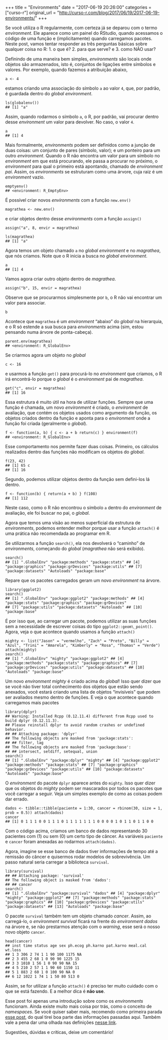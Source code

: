 +++
title = "Environments"
date = "2017-06-19 20:26:00"
categories = ["curso-r"]
original_url = "http://curso-r.com/blog/2017/06/19/2017-06-19-environments/"
+++

<p>
Se você utiliza o R regularmente, com certeza já se deparou com o termo
<em>environment</em>. Ele aparece como um painel do RStudio, quando
acessamos o código de uma função e (implicitamente) quando carregamos
pacotes. Neste post, vamos tentar responder as três perguntas básicas
sobre qualquer coisa no R: 1. o que é? 2. para que serve? e 3. como NÃO
usar?
</p>
<p>
Definindo de uma maneira bem simples, <em>environments</em> são locais
onde objetos são armazenados, isto é, conjuntos de ligações entre
símbolos e valores. Por exemplo, quando fazemos a atribuição abaixo,
</p>
<pre class="r"><code>a &lt;- 4</code></pre>
<p>
estamos criando uma associação do símbolo <code>a</code> ao valor
<code>4</code>, que, por padrão, é guardada dentro do <em>global
environment</em>.
</p>
<pre class="r"><code>ls(globalenv())
## [1] &quot;a&quot;</code></pre>
<p>
Assim, quando rodarmos o símbolo <code>a</code>, o R, por padrão, vai
procurar dentro desse <em>environment</em> um valor para devolver. No
caso, o valor <code>4</code>.
</p>
<pre class="r"><code>a
## [1] 4</code></pre>
<p>
Mais formalmente, <em>environments</em> podem ser definidos como a
junção de duas coisas: um conjunto de pares (símbolo, valor); e um
ponteiro para um outro <em>environment</em>. Quando o R não encontra um
valor para um símbolo no <em>environment</em> em que está procurando,
ele passa a procurar no próximo, o <em>environment</em> para qual o
primeiro está apontando, chamado de <em>environment pai</em>. Assim, os
<em>environments</em> se estruturam como uma árvore, cuja raiz é um
<em>environment</em> vazio.
</p>
<pre class="r"><code>emptyenv()
## &lt;environment: R_EmptyEnv&gt;</code></pre>

<p>
É possível criar novos <em>environments</em> com a função
<code>new.env()</code>
</p>
<pre class="r"><code>magrathea &lt;- new.env()</code></pre>
<p>
e criar objetos dentro desse <em>environments</em> com a função
<code>assign()</code>
</p>
<pre class="r"><code>assign(&quot;a&quot;, 8, envir = magrathea)</code></pre>
<pre class="r"><code>ls(magrathea)
## [1] &quot;a&quot;</code></pre>
<p>
Agora temos um objeto chamado <code>a</code> no <em>global
environment</em> e no <em>magrathea</em>, que nós criamos. Note que o R
inicia a busca no <em>global environment</em>.
</p>
<pre class="r"><code>a
## [1] 4</code></pre>
<p>
Vamos agora criar outro objeto dentro de <em>magrathea</em>.
</p>
<pre class="r"><code>assign(&quot;b&quot;, 15, envir = magrathea)</code></pre>
<p>
Observe que se procurarmos simplesmente por <code>b</code>, o R não vai
encontrar um valor para associar.
</p>
<pre class="r"><code>b</code></pre>
<p>
Acontece que <code>magrathea</code> é um <em>environment</em> “abaixo”
do <em>global</em> na hierarquia, e o R só estende a sua busca para
<em>environments</em> acima (sim, estou pensando numa árvore de
ponta-cabeça).
</p>
<pre class="r"><code>parent.env(magrathea)
## &lt;environment: R_GlobalEnv&gt;</code></pre>
<p>
Se criarmos agora um objeto no <em>global</em>
</p>
<pre class="r"><code>c &lt;- 16</code></pre>
<p>
e usarmos a função <code>get()</code> para procurá-lo no
<em>environment</em> que criamos, o R irá encontrá-lo porque o
<em>global</em> é o <em>environment</em> pai de <em>magrathea</em>.
</p>
<pre class="r"><code>get(&quot;c&quot;, envir = magrathea)
## [1] 16</code></pre>
<p>
Essa estrutura é muito útil na hora de utilizar funções. Sempre que uma
função é chamada, um novo <em>environment</em> é criado, o
<em>environment</em> de avaliação, que contém os objetos usados como
argumento da função, os objetos criados dentro da função e aponta para o
<em>environment</em> onde a função foi criada (geralmente o
<em>global</em>).
</p>
<pre class="r"><code>f &lt;- function(a, b) { c &lt;- a + b return(c) } environment(f)
## &lt;environment: R_GlobalEnv&gt;</code></pre>
<p>
Esse comportamento nos permite fazer duas coisas. Primeiro, os cálculos
realizados dentro das funções não modificam os objetos do
<em>global</em>.
</p>
<pre class="r"><code>f(23, 42)
## [1] 65 c
## [1] 16</code></pre>
<p>
Segundo, podemos utilizar objetos dentro da função sem defini-los lá
dentro.
</p>
<pre class="r"><code>f &lt;- function(b) { return(a + b) } f(108)
## [1] 112</code></pre>
<p>
Neste caso, como o R não encontrou o símbolo <code>a</code> dentro do
<em>environment</em> de avaliação, ele foi buscar no pai, o
<em>global</em>.
</p>

<p>
Agora que temos uma visão ao menos superficial da estrutura de
<em>environments</em>, podemos entender melhor porque usar a função
<code>attach()</code> é uma prática não recomendada ao programar em R.
</p>
<p>
Se utilizarmos a função <code>search()</code>, ela nos devolverá o
“caminho” de <em>environments</em>, começando do <em>global</em>
(<em>magrathea</em> não será exibido).
</p>
<pre class="r"><code>search()
## [1] &quot;.GlobalEnv&quot; &quot;package:methods&quot; &quot;package:stats&quot; ## [4] &quot;package:graphics&quot; &quot;package:grDevices&quot; &quot;package:utils&quot; ## [7] &quot;package:datasets&quot; &quot;Autoloads&quot; &quot;package:base&quot;</code></pre>
<p>
Repare que os pacotes carregados geram um novo <em>environment</em> na
árvore.
</p>
<pre class="r"><code>library(ggplot2)
search()
## [1] &quot;.GlobalEnv&quot; &quot;package:ggplot2&quot; &quot;package:methods&quot; ## [4] &quot;package:stats&quot; &quot;package:graphics&quot; &quot;package:grDevices&quot;
## [7] &quot;package:utils&quot; &quot;package:datasets&quot; &quot;Autoloads&quot; ## [10] &quot;package:base&quot;</code></pre>
<p>
É por isso que, ao carregar um pacote, podemos utilizar as suas funções
sem a necessidade de escrever coisas do tipo
<code>ggplot2::geom\_point()</code>. Agora, veja o que acontece quando
usamos a função <code>attach()</code>
</p>
<pre class="r"><code>mighty &lt;- list(&quot;Jason&quot; = &quot;vermelho&quot;, &quot;Zach&quot; = &quot;Preto&quot;, &quot;Billy&quot; = &quot;Azul&quot;, &quot;Trini&quot; = &quot;Amarela&quot;, &quot;Kimberly&quot; = &quot;Rosa&quot;, &quot;Thomas&quot; = &quot;Verde&quot;) attach(mighty)
search()
## [1] &quot;.GlobalEnv&quot; &quot;mighty&quot; &quot;package:ggplot2&quot; ## [4] &quot;package:methods&quot; &quot;package:stats&quot; &quot;package:graphics&quot; ## [7] &quot;package:grDevices&quot; &quot;package:utils&quot; &quot;package:datasets&quot; ## [10] &quot;Autoloads&quot; &quot;package:base&quot;</code></pre>
<p>
Um novo <em>environment mighty</em> é criado acima do <em>global</em>!
Isso quer dizer que se você não tiver total conhecimento dos objetos que
estão sendo anexados, você estará criando uma lista de objetos
“invisíveis” que podem ser avaliados mesmo dentro de funções. E veja o
que acontece quando carregamos mais pacotes
</p>
<pre class="r"><code>library(dplyr)
## Warning: Installed Rcpp (0.12.11.4) different from Rcpp used to build dplyr (0.12.11.3).
## Please reinstall dplyr to avoid random crashes or undefined behavior.
## ## Attaching package: &apos;dplyr&apos;
## The following objects are masked from &apos;package:stats&apos;:
## ## filter, lag
## The following objects are masked from &apos;package:base&apos;:
## ## intersect, setdiff, setequal, union
search()
## [1] &quot;.GlobalEnv&quot; &quot;package:dplyr&quot; &quot;mighty&quot; ## [4] &quot;package:ggplot2&quot; &quot;package:methods&quot; &quot;package:stats&quot; ## [7] &quot;package:graphics&quot; &quot;package:grDevices&quot; &quot;package:utils&quot; ## [10] &quot;package:datasets&quot; &quot;Autoloads&quot; &quot;package:base&quot;</code></pre>
<p>
O <em>environment</em> do pacote <code>dplyr</code> aparece antes do
<code>mighty</code>. Isso quer dizer que os objetos do <em>mighty</em>
podem ser mascarados por todos os pacotes que você carregar a seguir.
Veja um simples exemplo de como as coisas podem dar errado.
</p>
<pre class="r"><code>dados &lt;- tibble::tibble(paciente = 1:30, cancer = rbinom(30, size = 1, prob = 0.5)) attach(dados)
cancer
## [1] 0 1 1 1 0 0 1 1 1 0 1 1 1 1 1 1 1 0 0 0 0 1 0 1 1 0 1 1 0 0</code></pre>
<p>
Com o código acima, criamos um banco de dados representando 30 pacientes
com (1) ou sem (0) um certo tipo de câncer. As variáveis
<code>paciente</code> e <code>cancer</code> foram anexadas ao rodarmos
<code>attach(dados)</code>.
</p>
<p>
Agora, imagine se esse banco de dados tiver informações de tempo até a
remissão do câncer e quisermos rodar modelos de sobrevivência. Um passo
natural seria carregar a biblioteca <code>survival</code>.
</p>
<pre class="r"><code>library(survival)
## ## Attaching package: &apos;survival&apos;
## The following object is masked from &apos;dados&apos;:
## ## cancer
search()
## [1] &quot;.GlobalEnv&quot; &quot;package:survival&quot; &quot;dados&quot; ## [4] &quot;package:dplyr&quot; &quot;mighty&quot; &quot;package:ggplot2&quot; ## [7] &quot;package:methods&quot; &quot;package:stats&quot; &quot;package:graphics&quot; ## [10] &quot;package:grDevices&quot; &quot;package:utils&quot; &quot;package:datasets&quot; ## [13] &quot;Autoloads&quot; &quot;package:base&quot;</code></pre>
<p>
O pacote <code>survival</code> também tem um objeto chamado
<em>cancer</em>. Assim, ao carregá-lo, o <em>environment survival</em>
ficará na frente do <em>environment dados</em> na árvore e, se não
prestarmos atenção com o <em>warning</em>, esse será o nosso novo objeto
<code>cancer</code>.
</p>
<pre class="r"><code>head(cancer)
## inst time status age sex ph.ecog ph.karno pat.karno meal.cal wt.loss
## 1 3 306 2 74 1 1 90 100 1175 NA
## 2 3 455 2 68 1 0 90 90 1225 15
## 3 3 1010 1 56 1 0 90 90 NA 15
## 4 5 210 2 57 1 1 90 60 1150 11
## 5 1 883 2 60 1 0 100 90 NA 0
## 6 12 1022 1 74 1 1 50 80 513 0</code></pre>
<p>
Assim, se for utilizar a função <code>attach()</code> é preciso ter
muito cuidado com o que se está fazendo. E a melhor dica é <strong>não
use</strong>.
</p>
<p>
Esse post foi apenas uma introdução sobre como os <em>environments</em>
funcionam. Ainda existe muito mais coisa por trás, como o conceito de
<em>namespaces</em>. Se você quiser saber mais, recomendo como primeira
parada <a href="https://www.r-bloggers.com/environments-in-r/">esse
post</a>, do qual tirei boa parte das informações passadas aqui. Também
vale a pena dar uma olhada nas definições
<a href="https://cran.r-project.org/doc/manuals/R-lang.html#Environment-objects">nesse
link</a>.
</p>
<p>
Sugestões, dúvidas e críticas, deixe um comentário!
</p>

